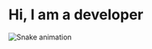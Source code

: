 # Hi, I am a developer


<img src="https://raw.githubusercontent.com/Imtiaz-Hasan/Imtiaz-Hasan/output/snake.svg" alt="Snake animation" />

